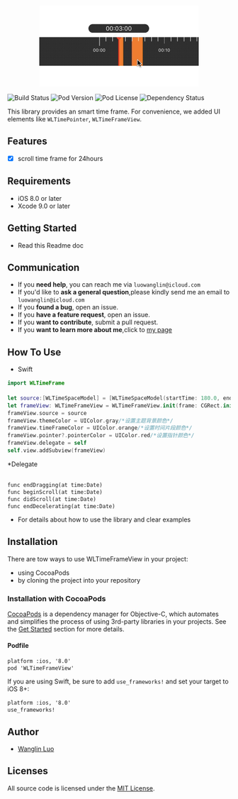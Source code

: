 
<p align="center" >
<img src="Demo.gif" title="logo" float=left>
</p>


![Build Status](http://img.shields.io/travis/rs/SDWebImage/master.svg?style=flat)
![Pod Version](http://img.shields.io/cocoapods/v/SDWebImage.svg?style=flat)
![Pod License](http://img.shields.io/cocoapods/l/SDWebImage.svg?style=flat)
![Dependency Status](https://www.versioneye.com/objective-c/sdwebimage/badge.svg?style=flat)


This library provides an smart time frame. For convenience, we added  UI elements like `WLTimePointer`, `WLTimeFrameView`.

## Features

- [x] scroll time frame for 24hours


## Requirements

- iOS 8.0 or later
- Xcode 9.0 or later

## Getting Started

- Read this Readme doc


## Communication

- If you **need help**, you can reach me via ```luowanglin@icloud.com```
- If you'd like to **ask a general question**,please kindly send  me an email to ```luowanglin@icloud.com```
- If you **found a bug**, open an issue.
- If you **have a feature request**, open an issue.
- If you **want to contribute**, submit a pull request.
- If you **want to learn more about me**,click to [my page](https://luowanglin.github.io)

## How To Use

* Swift

```swift
import WLTimeFrame

let source:[WLTimeSpaceModel] = [WLTimeSpaceModel(startTime: 180.0, endTime: 220.0),WLTimeSpaceModel(startTime: 300.0, endTime: 400.0)]
let frameView: WLTimeFrameView = WLTimeFrameView.init(frame: CGRect.init(x: 0.0, y: 100.0, width: UIScreen.main.bounds.width, height: 66.0))
frameView.source = source
frameView.themeColor = UIColor.gray/*设置主题背景颜色*/
frameView.timeFrameColor = UIColor.orange/*设置时间片段颜色*/
frameView.pointer?.pointerColor = UIColor.red/*设置指针颜色*/
frameView.delegate = self
self.view.addSubview(frameView)
```
*Delegate

```WLTimeFrameViewDelegate

func endDragging(at time:Date)
func beginScroll(at time:Date)
func didScroll(at time:Date)
func endDecelerating(at time:Date)
```

- For details about how to use the library and clear examples


## Installation

There are tow ways to use WLTimeFrameView in your project:
- using CocoaPods
- by cloning the project into your repository

### Installation with CocoaPods

[CocoaPods](http://cocoapods.org/) is a dependency manager for Objective-C, which automates and simplifies the process of using 3rd-party libraries in your projects. See the [Get Started](http://cocoapods.org/#get_started) section for more details.

#### Podfile
```
platform :ios, '8.0'
pod 'WLTimeFrameView'
```

If you are using Swift, be sure to add `use_frameworks!` and set your target to iOS 8+:
```
platform :ios, '8.0'
use_frameworks!
```

## Author
- [Wanglin Luo](https://luowanglin.github.io)

## Licenses

All source code is licensed under the [MIT License](https://raw.github.com/luowanglin/WLTimeFrame/LICENSE).


